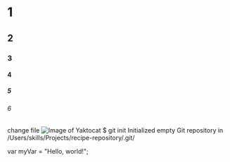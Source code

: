 # 1
## 2
### 3
#### 4
##### 5
###### 6
change file
![Image of Yaktocat](https://octodex.github.com/images/yaktocat.png)
$ git init
Initialized empty Git repository in /Users/skills/Projects/recipe-repository/.git/

var myVar = "Hello, world!";
